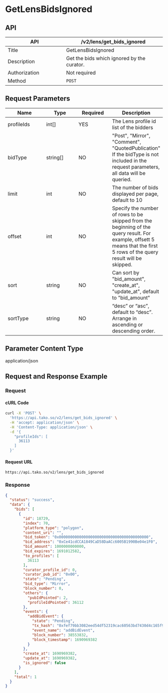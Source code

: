 # GetLensBidsIgnored

## API

<table><thead><tr><th width="171">API</th><th>/v2/lens/get_bids_ignored</th></tr></thead><tbody><tr><td>Title</td><td>GetLensBidsIgnored</td></tr><tr><td>Description</td><td>Get the bids which ignored by the curator.</td></tr><tr><td>Authorization</td><td>Not required</td></tr><tr><td>Method</td><td><code>POST</code></td></tr></tbody></table>

## Request Parameters

<table><thead><tr><th width="139">Name</th><th width="115">Type</th><th width="110">Required</th><th>Description</th></tr></thead><tbody><tr><td>profileIds</td><td>int[]</td><td>YES</td><td>The Lens profile id list of the bidders</td></tr><tr><td>bidType</td><td>string[]</td><td>NO</td><td>"Post", "Mirror", "Comment", "QuotedPublication"<br>If the bidType is not included in the request parameters, all data will be queried.</td></tr><tr><td>limit</td><td>int</td><td>NO</td><td>The number of bids displayed per page, default to 10</td></tr><tr><td>offset</td><td>int</td><td>NO</td><td>Specify the number of rows to be skipped from the beginning of the query result. For example, offsett 5 means that the first 5 rows of the query result will be skipped.</td></tr><tr><td>sort</td><td>string</td><td>NO</td><td>Can sort by "bid_amount", "create_at", "update_at", default to "bid_amount"</td></tr><tr><td>sortType</td><td>string</td><td>NO</td><td>“desc” or “asc”, default to “desc”. Arrange in ascending or descending order.</td></tr></tbody></table>

## Parameter Content Type

application/json

## Request and Response Example

### Request

#### cURL Code

```bash
curl -X 'POST' \
  'https://api.tako.so/v2/lens/get_bids_ignored' \
  -H 'accept: application/json' \
  -H 'Content-Type: application/json' \
  -d '{
    "profileIds": [
      36113
    ]
  }'
```

#### Request URL

`https://api.tako.so/v2/lens/get_bids_ignored`

### Response

```json
{
  "status": "success",
  "data": {
    "bids": [
      {
        "id": 18729,
        "index": 70,
        "platform_type": "polygon",
        "content_uri": "",
        "bid_token": "0x0000000000000000000000000000000000000000",
        "bid_address": "0xCe41cdCCA1849CaD58DaACc6005B1990Be04e1F0",
        "bid_amount": 1000000000000,
        "bid_expires": 1691012582,
        "to_profiles": [
          36113
        ],
        "curator_profile_id": 0,
        "curator_pub_id": "0x00",
        "state": "Pending",
        "bid_type": "Mirror",
        "block_number": 0,
        "others": {
          "pubIdPointed": 2,
          "profileIdPointed": 36112
        },
        "events": {
          "addBidEvent": {
            "state": "Pending",
            "tx_hash": "0xfef79bb3082eed54df52319cac60563bd7430d4c165f9927bcd362d33862e9f7",
            "event_name": "addBidEvent",
            "block_number": 38553832,
            "block_timestamp": 1690969382
          }
        },
        "create_at": 1690969382,
        "update_at": 1690969382,
        "is_ignored": false
      }
    ],
    "total": 1
  }
}
```
